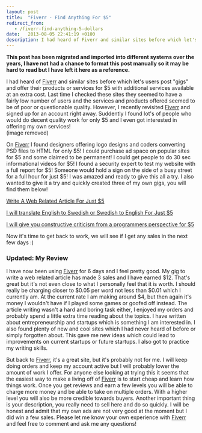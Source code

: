 ```yaml
---
layout: post
title:  "Fiverr - Find Anything For $5"
redirect_from:
   - /fiverr-find-anything-5-dollars
date:   2013-08-05 22:41:19 +0100
description: I had heard of Fiverr and similar sites before which let's users post "gigs" and offer their products or services for $5 wi...
---
```


**This post has been migrated and imported into different systems over the years, I have not had a chance to format this post manually so it may be hard to read but I have left it here as a reference.**

I had heard of [Fiverr](http://tracking.fiverr.com/SHIb "Fiverr") and similar sites before which let's users post "gigs" and offer their products or services for $5 with additional services available at an extra cost. Last time I checked these sites they seemed to have a fairly low number of users and the services and products offered seemed to be of poor or questionable quality. However, I recently revisited [Fiverr](http://tracking.fiverr.com/SHIb "Fiverr") and signed up for an account right away. Suddently I found lot's of people who would do decent quality work for only $5 and I even got interested in offering my own services!  
 (image removed)   
  
 On [Fiverr](http://tracking.fiverr.com/SHIb "Fiverr") I found designers offering logo designs and coders converting PSD files to HTML for only $5! I could purchase ad space on popular sites for $5 and some claimed to be permanent! I could get people to do 30 sec informational videos for $5! I found a security expert to test my website with a full report for $5! Someone would hold a sign on the side of a busy street for a full hour for just $5! I was amazed and ready to give this all a try. I also wanted to give it a try and quickly created three of my own gigs, you will find them below!  
  
[Write A Web Related Article For Just $5](http://fiverr.com/markustenghamn/write-a-web-related-article--2 "Write A Web Related Article")

[I will translate English to Swedish or Swedish to English For Just $5](http://fiverr.com/markustenghamn/translate-english-to-swedish-or-swedish-to-english "Translate English To Swedish Or Swedish To Englsh")

  
[I will give you constructive criticism from a programmers perspective for $5](http://fiverr.com/markustenghamn/give-you-constructive-criticism-from-a-programmers-perspective "I will give you constructive criticism from a programmers perspective for $5")

  
Now it's time to get back to work, we will see if I get any sales in the next few days :)

  
  
### Updated: My Review

  
 I have now been using [Fiverr](http://tracking.fiverr.com/SHIb "Fiverr") for 6 days and I feel pretty good. My gig to write a web related article has made 3 sales and I have earned $12. That's great but it's not even close to what I personally feel that it is worth. I should really be charging closer to $0.05 per word not less than $0.01 which I currently am. At the current rate I am making around $4, but then again it's money I wouldn't have if I played some games or goofed off instead. The article writing wasn't a hard and boring task either, I enjoyed my orders and probably spend a little extra time reading about the topics. I have written about entrepreneurship and startups which is something I am interested in. I also found plenty of new and cool sites which I had never heard of before or simply forgotten about. This gave me new ideas which could lead to improvements on current startups or future startups. I also got to practice my writing skills.  
  
 But back to [Fiverr](http://tracking.fiverr.com/SHIb "Fiverr"), it's a great site, but it's probably not for me. I will keep doing orders and keep my account active but I will probably lower the amount of work I offer. For anyone else looking at trying this it seems that the easiest way to make a living off of [Fiverr](http://tracking.fiverr.com/SHIb "Fiverr") is to start cheap and learn how things work. Once you get reviews and earn a few levels you will be able to charge more money and be able to take on multiple orders. With a higher level you will also be more credible towards buyers. Another important thing is your description, you really need to sell here and do so quickly. I will be honest and admit that my own ads are not very good at the moment but I did win a few sales. Please let me know your own experience with [Fiverr](http://tracking.fiverr.com/SHIb "Fiverr") and feel free to comment and ask me any questions!